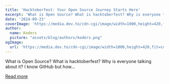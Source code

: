 ```yaml
---
title: 'Hacktoberfest: Your Open Source Journey Starts Here'
excerpt: 'What is Open Source? What is hacktoberfest? Why is everyone talking about it? I know GitHub but how...'
date: '2024-09-23'
coverImage: 'https://media.dev.to/cdn-cgi/image/width=1000,height=420,fit=cover,gravity=auto,format=auto/https%3A%2F%2Fdev-to-uploads.s3.amazonaws.com%2Fuploads%2Farticles%2Fun87vatpbo1gnirqzkqj.png'
author:
  name: Koders
  picture: "assets/blog/authors/koders.png"
ogImage:
  url: 'https://media.dev.to/cdn-cgi/image/width=1000,height=420,fit=cover,gravity=auto,format=auto/https%3A%2F%2Fdev-to-uploads.s3.amazonaws.com%2Fuploads%2Farticles%2Fun87vatpbo1gnirqzkqj.png'
---
```


What is Open Source? What is hacktoberfest? Why is everyone talking about it? I know GitHub but how...

[Read more](https://dev.to/shelar1423/hacktoberfest-your-open-source-journey-starts-here-l1d)
